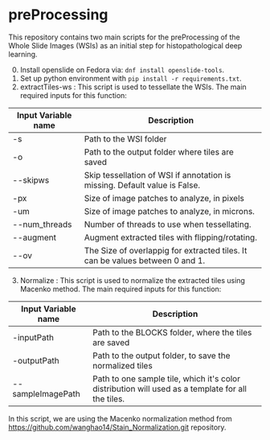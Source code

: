 # preProcessing
This repository contains two main scripts for the preProcessing of the Whole Slide Images (WSIs) as an initial step for histopathological deep learning.

0. Install openslide on Fedora via: ```dnf install openslide-tools```.
1. Set up python environment with ```pip install -r requirements.txt```.
2. extractTiles-ws : This script is used to tessellate the WSIs. The main required inputs for this function:

Input Variable name | Description
--- | --- 
-s | Path to the WSI folder | 
-o | Path to the output folder where tiles are saved
--skipws | Skip tessellation of WSI if annotation is missing. Default value is False.
-px | Size of image patches to analyze, in pixels
-um | Size of image patches to analyze, in microns.
--num_threads | Number of threads to use when tessellating.
--augment | Augment extracted tiles with flipping/rotating.
--ov | The Size of overlappig for extracted tiles. It can be values between 0 and 1.

3. Normalize : This script is used to normalize the extracted tiles using Macenko method. The main required inputs for this function:

Input Variable name | Description
--- | --- 
-inputPath | Path to the BLOCKS folder, where the tiles are saved | 
-outputPath | Path to the output folder, to save the normalized tiles
--sampleImagePath | Path to one sample tile, which it's color distribution will used as a template for all the tiles.

In this script, we are using the Macenko normalization method from https://github.com/wanghao14/Stain_Normalization.git repository.
